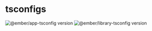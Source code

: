 # tsconfigs

![@ember/app-tsconfig version](https://img.shields.io/npm/v/%40ember%2Fapp-tsconfig?label=%40ember%2Fapp-tsconfig)
![@ember/library-tsconfig version](https://img.shields.io/npm/v/%40ember%2Flibrary-tsconfig?label=%40ember%2Flibrary-tsconfig)
